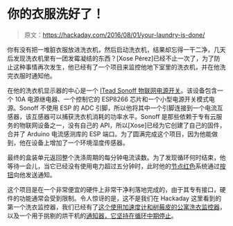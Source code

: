 # 你的衣服洗好了！

> 原文：<https://hackaday.com/2016/08/01/your-laundry-is-done/>

你有没有把一堆脏衣服放进洗衣机，然后启动洗衣机，结果却忘得一干二净，几天后发现洗衣机里有一团发霉凝结的东西？[Xose Pérez]已经不止一次了，为了防止这种事情再次发生，他已经有了一个项目来监控他地下室里的洗衣机，并在他洗完衣服时通知他。

在他的洗衣机显示器的中心是一个 [ITead Sonoff 物联网电源开关](https://www.itead.cc/sonoff-wifi-wireless-switch.html)。该设备包含一个 10A 电源继电器、一个控制它的 ESP8266 芯片和一个小型电源开关模式电源。Sonoff 不使用 ESP 的 ADC 引脚，所以他将其中一个引脚连接到一个电流互感器，该互感器可以捕获洗衣机消耗的功率水平。Sonoff 是那些依赖于专有云服务的物联网设备之一，没有自己的 API，所以[Xose]已经为它创建了自己的固件，合并了 Arduino 电流感测库的 ESP 端口。为了圆满完成这个项目，因为他能做到，他在设备上增加了一个环境湿度传感器。

最终的盒装单元返回整个洗涤周期的每分钟电流读数。为了发现循环何时结束，他等待一会儿，当它已经没有使用电力超过五分钟时，此时他的[节点红色](http://nodered.org/)系统通过[按钮](https://pushover.net/)向他发送通知。

这个项目是在一个非常便宜的硬件上非常干净利落地完成的，由于其专有接口，硬件的功能通常会受到限制。令人惊讶的是，这不是我们在 Hackaday 这里看到的第一个洗衣监控器，我们已经有了[这个使用加速度计和树莓皮的公寓洗衣监控器](http://hackaday.com/2016/03/12/one-mans-quest-to-spend-less-time-in-the-basement/)，以及一个用于挑剔的烘干机的[通知器，它坚持在循环中期停止](http://hackaday.com/2016/06/24/how-to-keep-an-unruly-dryer-in-line/)。